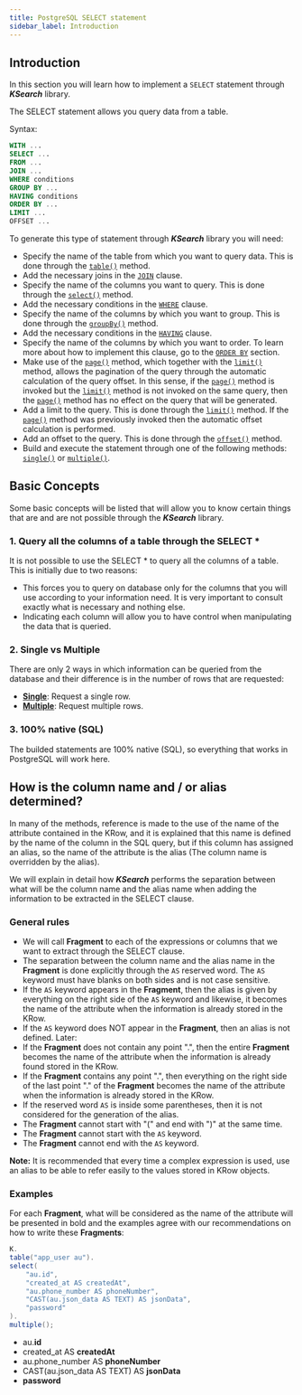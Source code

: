```yaml
---
title: PostgreSQL SELECT statement
sidebar_label: Introduction
---
```


## Introduction

In this section you will learn how to implement a `SELECT` statement through **_KSearch_** library.

The SELECT statement allows you query data from a table.

Syntax:

```sql showLineNumbers
WITH ...
SELECT ...
FROM ... 
JOIN ...
WHERE conditions
GROUP BY ...
HAVING conditions
ORDER BY ...
LIMIT ...
OFFSET ...
```

To generate this type of statement through **_KSearch_** library you will need:

- Specify the name of the table from which you want to query data. This is done through the [`table()`](/docs/select-statement/clauses/from) method.
- Add the necessary joins in the [`JOIN`](/docs/select-statement/clauses/join) clause.
- Specify the name of the columns you want to query. This is done through the [`select()`](/docs/select-statement/clauses/select/) method.
- Add the necessary conditions in the [`WHERE`](/docs/select-statement/clauses/where/introduction) clause.
- Specify the name of the columns by which you want to group. This is done through the [`groupBy()`](/docs/select-statement/clauses/group-by) method.
- Add the necessary conditions in the [`HAVING`](/docs/select-statement/clauses/where/introduction) clause.
- Specify the name of the columns by which you want to order. To learn more about how to implement this clause, go to the [`ORDER BY`](/docs/select-statement/clauses/join) section.
- Make use of the [`page()`](/docs/select-statement/clauses/from) method, which together with the [`limit()`](/docs/select-statement/clauses/from) method, allows the pagination of the query through the automatic calculation of the query offset. In this sense, if the [`page()`](/docs/select-statement/clauses/from) method is invoked but the [`limit()`](/docs/select-statement/clauses/from) method is not invoked on the same query, then the [`page()`](/docs/select-statement/clauses/from) method has no effect on the query that will be generated.
- Add a limit to the query. This is done through the [`limit()`](/docs/select-statement/clauses/from) method. If the [`page()`](/docs/select-statement/clauses/from) method was previously invoked then the automatic offset calculation is performed.
- Add an offset to the query. This is done through the [`offset()`](/docs/select-statement/clauses/from) method.
- Build and execute the statement through one of the following methods: [`single()`](/docs/select-statement/clauses/from) or [`multiple()`](/docs/select-statement/clauses/from).

## Basic Concepts

Some basic concepts will be listed that will allow you to know certain things that are and are not possible through the **_KSearch_** library.

### 1. Query all the columns of a table through the SELECT *

It is not possible to use the SELECT * to query all the columns of a table. This is initially due to two reasons:

- This forces you to query on database only for the columns that you will use according to your information need. It is very important to consult exactly what is necessary and nothing else.
- Indicating each column will allow you to have control when manipulating the data that is queried.

### 2. Single vs Multiple

There are only 2 ways in which information can be queried from the database and their difference is in the number of rows that are requested:

- [**Single**](/docs/select-statement/clauses/from): Request a single row.
- [**Multiple**](/docs/select-statement/clauses/from): Request multiple rows.

### 3. 100% native (SQL)

The builded statements are 100% native (SQL), so everything that works in PostgreSQL will work here.

## How is the column name and / or alias determined?

In many of the methods, reference is made to the use of the name of the attribute contained in the KRow, and it is explained that this name is defined by the name of the column in the SQL query, but if this column has assigned an alias, so the name of the attribute is the alias (The column name is overridden by the alias).

We will explain in detail how **_KSearch_** performs the separation between what will be the column name and the alias name when adding the information to be extracted in the SELECT clause.

### General rules

- We will call **Fragment** to each of the expressions or columns that we want to extract through the SELECT clause.
- The separation between the column name and the alias name in the **Fragment** is done explicitly through the `AS` reserved word. The `AS` keyword must have blanks on both sides and is not case sensitive.
- If the `AS` keyword appears in the **Fragment**, then the alias is given by everything on the right side of the `AS` keyword and likewise, it becomes the name of the attribute when the information is already stored in the KRow.
- If the `AS` keyword does NOT appear in the **Fragment**, then an alias is not defined. Later:
- If the **Fragment** does not contain any point ".", then the entire **Fragment** becomes the name of the attribute when the information is already found stored in the KRow.
- If the **Fragment** contains any point ".", then everything on the right side of the last point "." of the **Fragment** becomes the name of the attribute when the information is already stored in the KRow.
- If the reserved word `AS` is inside some parentheses, then it is not considered for the generation of the alias.
- The **Fragment** cannot start with "(" and end with ")" at the same time.
- The **Fragment** cannot start with the `AS` keyword.
- The **Fragment** cannot end with the `AS` keyword.

**Note:** It is recommended that every time a complex expression is used, use an alias to be able to refer easily to the values stored in KRow objects.

### Examples

For each **Fragment**, what will be considered as the name of the attribute will be presented in bold and the examples agree with our recommendations on how to write these **Fragments**:

```java showLineNumbers
K.
table("app_user au").
select(
    "au.id",
    "created_at AS createdAt",
    "au.phone_number AS phoneNumber",
    "CAST(au.json_data AS TEXT) AS jsonData",
    "password"
).
multiple();
```

- au.**id**
- created_at AS **createdAt**
- au.phone_number AS **phoneNumber**
- CAST(au.json_data AS TEXT) AS **jsonData**
- **password**